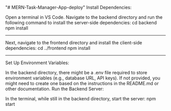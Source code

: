 "# MERN-Task-Manager-App-deploy" 
Install Dependencies:

Open a terminal in VS Code.
Navigate to the backend directory and run the following command to install the server-side dependencies:
cd backend
npm install
****
Next, navigate to the frontend directory and install the client-side dependencies:
cd ../frontend
npm install
****
Set Up Environment Variables:

In the backend directory, there might be a .env file required to store environment variables (e.g., database URL, API keys).
If not provided, you might need to create one based on the instructions in the README.md or other documentation.
Run the Backend Server:

In the terminal, while still in the backend directory, start the server:
npm start
